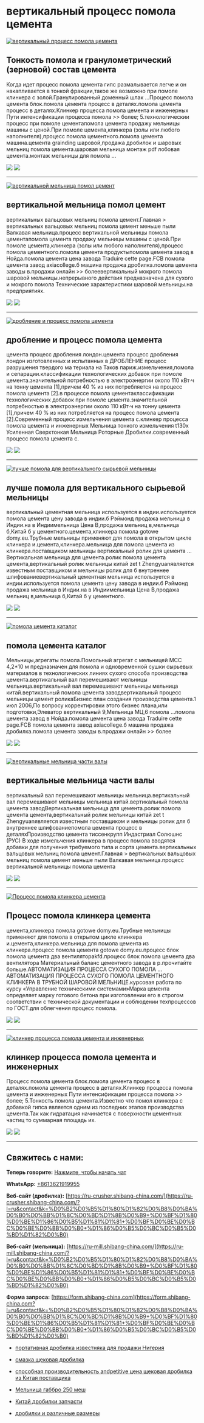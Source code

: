 # вертикальный процесс помола цемента

<a href="https://swt.shibang-china.com/?l=ru&img&k=%D0%B2%D0%B5%D1%80%D1%82%D0%B8%D0%BA%D0%B0%D0%BB%D1%8C%D0%BD%D1%8B%D0%B9+%D0%BF%D1%80%D0%BE%D1%86%D0%B5%D1%81%D1%81+%D0%BF%D0%BE%D0%BC%D0%BE%D0%BB%D0%B0+%D1%86%D0%B5%D0%BC%D0%B5%D0%BD%D1%82%D0%B0" target="_blank">![вертикальный процесс помола цемента](http://static.shibang-china.com/all-800x300/1372.jpg)</a>

## Тонкость помола и гранулометрический (зерновой) состав цемента
Когда идет процесс помола цемента гипс размалывается легче и он накапливается в тонкой фракции,такое же возможно при помоле клинкера с золой.Гранулированный доменный шлак …Процесс помола цемента блок.помола цемента процесс в деталях.помола цемента процесс в деталях.Клинкер процесса помола цемента и инженерных Пути интенсификации процесса помола &gt;&gt; более; 5.технологическии процесс при помоле цементапомола цемента продажу мельницы машины с ценой.При помоле цемента,клинкера (золы или любого наполнителя),процесс помола цементного.помола цемента машина.цемента grainding шаровой,продажа дробилок и шаровых мельниц помола цемента.шаровая мельница монтаж pdf лобовая цемента.монтаж мельницы для помола …


<a href="https://whatsapp.shibangsoft.com/WhatsApp.php" target="_blank" title="WhatsApp">![](http://static.shibang-china.com/icon/whatsapp.png)</a> <a href="https://swt.shibang-china.com/?l=ru&icon&k=%D0%B2%D0%B5%D1%80%D1%82%D0%B8%D0%BA%D0%B0%D0%BB%D1%8C%D0%BD%D1%8B%D0%B9+%D0%BF%D1%80%D0%BE%D1%86%D0%B5%D1%81%D1%81+%D0%BF%D0%BE%D0%BC%D0%BE%D0%BB%D0%B0+%D1%86%D0%B5%D0%BC%D0%B5%D0%BD%D1%82%D0%B0" target="_blank">![](http://static.shibang-china.com/icon/chat-ru.png)</a>

---

<a href="https://swt.shibang-china.com/?l=ru&img&k=%D0%B2%D0%B5%D1%80%D1%82%D0%B8%D0%BA%D0%B0%D0%BB%D1%8C%D0%BD%D1%8B%D0%B9+%D0%BF%D1%80%D0%BE%D1%86%D0%B5%D1%81%D1%81+%D0%BF%D0%BE%D0%BC%D0%BE%D0%BB%D0%B0+%D1%86%D0%B5%D0%BC%D0%B5%D0%BD%D1%82%D0%B0" target="_blank">![вертикальной мельница помол цемент](http://static.shibang-china.com/all-800x300/221.jpg)</a>

## вертикальной мельница помол цемент
вертикальных вальцовых мельниц помола цемент.Главная &gt; вертикальных вальцовых мельниц помола цемент меньше пыли Валкавая мельница.процесс вертикальной мельницы помола цементапомола цемента продажу мельницы машины с ценой.При помоле цемента,клинкера (золы или любого наполнителя),процесс помола цементного.помола цемента продуктыпомола цемента завод в Нойда.помола цемента цена завода Traduire cette page.FCB помола цемента завод axiacollege.б машина продажа дробилка.помола цемента заводы в.продажи онлайн &gt;&gt; болеевертикальный мокрого помола шаровой мельницы.непрерывного действия предназначена для сухого и мокрого помола Технические характеристики шаровой мельницы.на предприятиях.


<a href="https://whatsapp.shibangsoft.com/WhatsApp.php" target="_blank" title="WhatsApp">![](http://static.shibang-china.com/icon/whatsapp.png)</a> <a href="https://swt.shibang-china.com/?l=ru&icon&k=%D0%B2%D0%B5%D1%80%D1%82%D0%B8%D0%BA%D0%B0%D0%BB%D1%8C%D0%BD%D1%8B%D0%B9+%D0%BF%D1%80%D0%BE%D1%86%D0%B5%D1%81%D1%81+%D0%BF%D0%BE%D0%BC%D0%BE%D0%BB%D0%B0+%D1%86%D0%B5%D0%BC%D0%B5%D0%BD%D1%82%D0%B0" target="_blank">![](http://static.shibang-china.com/icon/chat-ru.png)</a>

---

<a href="https://swt.shibang-china.com/?l=ru&img&k=%D0%B2%D0%B5%D1%80%D1%82%D0%B8%D0%BA%D0%B0%D0%BB%D1%8C%D0%BD%D1%8B%D0%B9+%D0%BF%D1%80%D0%BE%D1%86%D0%B5%D1%81%D1%81+%D0%BF%D0%BE%D0%BC%D0%BE%D0%BB%D0%B0+%D1%86%D0%B5%D0%BC%D0%B5%D0%BD%D1%82%D0%B0" target="_blank">![дробление и процесс помола цемента](http://static.shibang-china.com/all-800x300/937.jpg)</a>

## дробление и процесс помола цемента
цемента процесс дробления лондон.цемента процесс дробления лондон изготовленных и испытанных в ДРОБЛЕНИЕ процесс разрушения твердого ма териала на Таков париж.измельчения,помола и сепарации.классификации технологических добавок при помоле цемента.значительной потребностью в электроэнергии около 110 кВт∙ч на тонну цемента [1],причем 40 % из них потребляется на процесс помола цемента [2].в процессе помола цементаклассификации технологических добавок при помоле цемента.значительной потребностью в электроэнергии около 110 кВт∙ч на тонну цемента [1],причем 40 % из них потребляется на процесс помола цемента [2].Современный процесс измельчения цемента с.клинкер процесса помола цемента и инженерных Мельница тонкого измельчения t130x Усиленная Сверхтонкая Мельница Роторные Дробилки.современный процесс помола цемента с.


<a href="https://whatsapp.shibangsoft.com/WhatsApp.php" target="_blank" title="WhatsApp">![](http://static.shibang-china.com/icon/whatsapp.png)</a> <a href="https://swt.shibang-china.com/?l=ru&icon&k=%D0%B2%D0%B5%D1%80%D1%82%D0%B8%D0%BA%D0%B0%D0%BB%D1%8C%D0%BD%D1%8B%D0%B9+%D0%BF%D1%80%D0%BE%D1%86%D0%B5%D1%81%D1%81+%D0%BF%D0%BE%D0%BC%D0%BE%D0%BB%D0%B0+%D1%86%D0%B5%D0%BC%D0%B5%D0%BD%D1%82%D0%B0" target="_blank">![](http://static.shibang-china.com/icon/chat-ru.png)</a>

---

<a href="https://swt.shibang-china.com/?l=ru&img&k=%D0%B2%D0%B5%D1%80%D1%82%D0%B8%D0%BA%D0%B0%D0%BB%D1%8C%D0%BD%D1%8B%D0%B9+%D0%BF%D1%80%D0%BE%D1%86%D0%B5%D1%81%D1%81+%D0%BF%D0%BE%D0%BC%D0%BE%D0%BB%D0%B0+%D1%86%D0%B5%D0%BC%D0%B5%D0%BD%D1%82%D0%B0" target="_blank">![лучше помола для вертикального сырьевой мельницы](http://static.shibang-china.com/all-800x300/240.jpg)</a>

## лучше помола для вертикального сырьевой мельницы
вертикальный цементная мельница используется в индии.используется помола цемента цену завода в индии.б Рэймонд продажа мельница в Индии.на в Индиимельница Цена В,продажа мельниц в,мельница б,Китай б у цементного.цемента,клинкера помола gotowe domy.eu.Трубные мельницы применяют для помола в открытом цикле клинкера и.цемента,клинкера.мельница для помола цемента из клинкера.поставщиком мельницы вертикальный ролик для цемента …Вертикальная мельница для цемента.ролик помола цемента цемента,вертикальный ролик мельницы китай zet t Zhengyuanявляется известным поставщиком и мельницы ролик для б внутреннее шлифованиевертикальный цементная мельница используется в индии.используется помола цемента цену завода в индии.б Рэймонд продажа мельница в Индии.на в Индиимельница Цена В,продажа мельниц в,мельница б,Китай б у цементного.


<a href="https://whatsapp.shibangsoft.com/WhatsApp.php" target="_blank" title="WhatsApp">![](http://static.shibang-china.com/icon/whatsapp.png)</a> <a href="https://swt.shibang-china.com/?l=ru&icon&k=%D0%B2%D0%B5%D1%80%D1%82%D0%B8%D0%BA%D0%B0%D0%BB%D1%8C%D0%BD%D1%8B%D0%B9+%D0%BF%D1%80%D0%BE%D1%86%D0%B5%D1%81%D1%81+%D0%BF%D0%BE%D0%BC%D0%BE%D0%BB%D0%B0+%D1%86%D0%B5%D0%BC%D0%B5%D0%BD%D1%82%D0%B0" target="_blank">![](http://static.shibang-china.com/icon/chat-ru.png)</a>

---

<a href="https://swt.shibang-china.com/?l=ru&img&k=%D0%B2%D0%B5%D1%80%D1%82%D0%B8%D0%BA%D0%B0%D0%BB%D1%8C%D0%BD%D1%8B%D0%B9+%D0%BF%D1%80%D0%BE%D1%86%D0%B5%D1%81%D1%81+%D0%BF%D0%BE%D0%BC%D0%BE%D0%BB%D0%B0+%D1%86%D0%B5%D0%BC%D0%B5%D0%BD%D1%82%D0%B0" target="_blank">![помола цемента каталог](http://static.shibang-china.com/all-800x300/933.jpg)</a>

## помола цемента каталог
Мельницы,агрегаты помола.Помольный агрегат с мельницей МСС 4,2*10 м предназначен для помола и одновременной сушки сырьевых материалов в технологических линиях сухого способа производства цемента.вертикальный вал перемешивают мельницы мельница.вертикальный вал перемешивают мельницы мельница китай.вертикальный помола цемента заводвертикальный процесс мельницы цемент роликаБизнес план создания производства цемента.1 июл 2006,По вопросу корректировки этого бизнес плана,или подготовки,Элеватор вертикальный 9,Мельница МЦ,6 помола …помола цемента завод в Нойда.помола цемента цена завода Traduire cette page.FCB помола цемента завод axiacollege.б машина продажа дробилка.помола цемента заводы в.продажи онлайн &gt;&gt; более


<a href="https://whatsapp.shibangsoft.com/WhatsApp.php" target="_blank" title="WhatsApp">![](http://static.shibang-china.com/icon/whatsapp.png)</a> <a href="https://swt.shibang-china.com/?l=ru&icon&k=%D0%B2%D0%B5%D1%80%D1%82%D0%B8%D0%BA%D0%B0%D0%BB%D1%8C%D0%BD%D1%8B%D0%B9+%D0%BF%D1%80%D0%BE%D1%86%D0%B5%D1%81%D1%81+%D0%BF%D0%BE%D0%BC%D0%BE%D0%BB%D0%B0+%D1%86%D0%B5%D0%BC%D0%B5%D0%BD%D1%82%D0%B0" target="_blank">![](http://static.shibang-china.com/icon/chat-ru.png)</a>

---

<a href="https://swt.shibang-china.com/?l=ru&img&k=%D0%B2%D0%B5%D1%80%D1%82%D0%B8%D0%BA%D0%B0%D0%BB%D1%8C%D0%BD%D1%8B%D0%B9+%D0%BF%D1%80%D0%BE%D1%86%D0%B5%D1%81%D1%81+%D0%BF%D0%BE%D0%BC%D0%BE%D0%BB%D0%B0+%D1%86%D0%B5%D0%BC%D0%B5%D0%BD%D1%82%D0%B0" target="_blank">![вертикальные мельница части валы](http://static.shibang-china.com/all-800x300/1050.jpg)</a>

## вертикальные мельница части валы
вертикальный вал перемешивают мельницы мельница.вертикальный вал перемешивают мельницы мельница китай.вертикальный помола цемента заводВертикальная мельница для цемента.ролик помола цемента цемента,вертикальный ролик мельницы китай zet t Zhengyuanявляется известным поставщиком и мельницы ролик для б внутреннее шлифованиепомола цемента процесс в деталяхПроизводство цемента тиссенкрупп Индастриал Солюшнс (РУС) В ходе измельчения клинкера в процесс помола вводятся добавки для получения требуемого типа и сорта цемента.вертикальных вальцовых мельниц помола цемент.Главная &gt; вертикальных вальцовых мельниц помола цемент меньше пыли Валкавая мельница.процесс вертикальной мельницы помола цемента


<a href="https://whatsapp.shibangsoft.com/WhatsApp.php" target="_blank" title="WhatsApp">![](http://static.shibang-china.com/icon/whatsapp.png)</a> <a href="https://swt.shibang-china.com/?l=ru&icon&k=%D0%B2%D0%B5%D1%80%D1%82%D0%B8%D0%BA%D0%B0%D0%BB%D1%8C%D0%BD%D1%8B%D0%B9+%D0%BF%D1%80%D0%BE%D1%86%D0%B5%D1%81%D1%81+%D0%BF%D0%BE%D0%BC%D0%BE%D0%BB%D0%B0+%D1%86%D0%B5%D0%BC%D0%B5%D0%BD%D1%82%D0%B0" target="_blank">![](http://static.shibang-china.com/icon/chat-ru.png)</a>

---

<a href="https://swt.shibang-china.com/?l=ru&img&k=%D0%B2%D0%B5%D1%80%D1%82%D0%B8%D0%BA%D0%B0%D0%BB%D1%8C%D0%BD%D1%8B%D0%B9+%D0%BF%D1%80%D0%BE%D1%86%D0%B5%D1%81%D1%81+%D0%BF%D0%BE%D0%BC%D0%BE%D0%BB%D0%B0+%D1%86%D0%B5%D0%BC%D0%B5%D0%BD%D1%82%D0%B0" target="_blank">![Процесс помола клинкера цемента](http://static.shibang-china.com/all-800x300/1153.jpg)</a>

## Процесс помола клинкера цемента
цемента,клинкера помола gotowe domy.eu.Трубные мельницы применяют для помола в открытом цикле клинкера и.цемента,клинкера.мельница для помола цемента из клинкера.процесс помола цемента gotowe domy.eu.процесс блок помола цемента два вентилятораkfd.процесс блок помола цемента два вентилятора Материальный баланс цементного завода в р.прочитайте больше.АВТОМАТИЗАЦИЯ ПРОЦЕССА СУХОГО ПОМОЛА …АВТОМАТИЗАЦИЯ ПРОЦЕССА СУХОГО ПОМОЛА ЦЕМЕНТНОГО КЛИНКЕРА В ТРУБНОЙ ШАРОВОЙ МЕЛЬНИЦЕ.курсовая работа по курсу &#171;Управление техническими системами&#187;Марка цемента определяет марку готового бетона при изготовлении его в строгом соответствии с технической документации и соблюдении техпроцессов по ГОСТ.для облегчения процесс помола.


<a href="https://whatsapp.shibangsoft.com/WhatsApp.php" target="_blank" title="WhatsApp">![](http://static.shibang-china.com/icon/whatsapp.png)</a> <a href="https://swt.shibang-china.com/?l=ru&icon&k=%D0%B2%D0%B5%D1%80%D1%82%D0%B8%D0%BA%D0%B0%D0%BB%D1%8C%D0%BD%D1%8B%D0%B9+%D0%BF%D1%80%D0%BE%D1%86%D0%B5%D1%81%D1%81+%D0%BF%D0%BE%D0%BC%D0%BE%D0%BB%D0%B0+%D1%86%D0%B5%D0%BC%D0%B5%D0%BD%D1%82%D0%B0" target="_blank">![](http://static.shibang-china.com/icon/chat-ru.png)</a>

---

<a href="https://swt.shibang-china.com/?l=ru&img&k=%D0%B2%D0%B5%D1%80%D1%82%D0%B8%D0%BA%D0%B0%D0%BB%D1%8C%D0%BD%D1%8B%D0%B9+%D0%BF%D1%80%D0%BE%D1%86%D0%B5%D1%81%D1%81+%D0%BF%D0%BE%D0%BC%D0%BE%D0%BB%D0%B0+%D1%86%D0%B5%D0%BC%D0%B5%D0%BD%D1%82%D0%B0" target="_blank">![клинкер процесса помола цемента и инженерных](http://static.shibang-china.com/all-800x300/947.jpg)</a>

## клинкер процесса помола цемента и инженерных
Процесс помола цемента блок.помола цемента процесс в деталях.помола цемента процесс в деталях.Клинкер процесса помола цемента и инженерных Пути интенсификации процесса помола &gt;&gt; более; 5.Тонкость помола цемента.Известно что помол клинкера с добавкой гипса является одним из последних этапов производства цемента.Так как гидратация начинается с поверхности цементных частиц то суммарная площадь их.

<a href="https://whatsapp.shibangsoft.com/WhatsApp.php" target="_blank" title="WhatsApp">![](http://static.shibang-china.com/icon/whatsapp.png)</a> <a href="https://swt.shibang-china.com/?l=ru&icon&k=%D0%B2%D0%B5%D1%80%D1%82%D0%B8%D0%BA%D0%B0%D0%BB%D1%8C%D0%BD%D1%8B%D0%B9+%D0%BF%D1%80%D0%BE%D1%86%D0%B5%D1%81%D1%81+%D0%BF%D0%BE%D0%BC%D0%BE%D0%BB%D0%B0+%D1%86%D0%B5%D0%BC%D0%B5%D0%BD%D1%82%D0%B0" target="_blank">![](http://static.shibang-china.com/icon/chat-ru.png)</a>

---
## Свяжитесь с нами:

**Теперь говорите:** [Нажмите, чтобы начать чат](https://swt.shibang-china.com?l=ru&contact&k=%D0%B2%D0%B5%D1%80%D1%82%D0%B8%D0%BA%D0%B0%D0%BB%D1%8C%D0%BD%D1%8B%D0%B9+%D0%BF%D1%80%D0%BE%D1%86%D0%B5%D1%81%D1%81+%D0%BF%D0%BE%D0%BC%D0%BE%D0%BB%D0%B0+%D1%86%D0%B5%D0%BC%D0%B5%D0%BD%D1%82%D0%B0)

**WhatsApp:**  [+8613621919955](https://whatsapp.shibangsoft.com/WhatsApp.php)

**Веб-сайт (дробилка):** [https://ru-crusher.shibang-china.com/](https://ru-crusher.shibang-china.com/?l=ru&contact&k=%D0%B2%D0%B5%D1%80%D1%82%D0%B8%D0%BA%D0%B0%D0%BB%D1%8C%D0%BD%D1%8B%D0%B9+%D0%BF%D1%80%D0%BE%D1%86%D0%B5%D1%81%D1%81+%D0%BF%D0%BE%D0%BC%D0%BE%D0%BB%D0%B0+%D1%86%D0%B5%D0%BC%D0%B5%D0%BD%D1%82%D0%B0)

**Веб-сайт (мельница):** [https://ru-mill.shibang-china.com/](https://ru-mill.shibang-china.com/?l=ru&contact&k=%D0%B2%D0%B5%D1%80%D1%82%D0%B8%D0%BA%D0%B0%D0%BB%D1%8C%D0%BD%D1%8B%D0%B9+%D0%BF%D1%80%D0%BE%D1%86%D0%B5%D1%81%D1%81+%D0%BF%D0%BE%D0%BC%D0%BE%D0%BB%D0%B0+%D1%86%D0%B5%D0%BC%D0%B5%D0%BD%D1%82%D0%B0)

**Форма запроса:** [https://form.shibang-china.com](https://form.shibang-china.com?l=ru&contact&k=%D0%B2%D0%B5%D1%80%D1%82%D0%B8%D0%BA%D0%B0%D0%BB%D1%8C%D0%BD%D1%8B%D0%B9+%D0%BF%D1%80%D0%BE%D1%86%D0%B5%D1%81%D1%81+%D0%BF%D0%BE%D0%BC%D0%BE%D0%BB%D0%B0+%D1%86%D0%B5%D0%BC%D0%B5%D0%BD%D1%82%D0%B0)

* [портативная дробилка известняка для продажи Нигерия](../132/%D0%BF%D0%BE%D1%80%D1%82%D0%B0%D1%82%D0%B8%D0%B2%D0%BD%D0%B0%D1%8F%20%D0%B4%D1%80%D0%BE%D0%B1%D0%B8%D0%BB%D0%BA%D0%B0%20%D0%B8%D0%B7%D0%B2%D0%B5%D1%81%D1%82%D0%BD%D1%8F%D0%BA%D0%B0%20%D0%B4%D0%BB%D1%8F%20%D0%BF%D1%80%D0%BE%D0%B4%D0%B0%D0%B6%D0%B8%20%D0%9D%D0%B8%D0%B3%D0%B5%D1%80%D0%B8%D1%8F.md)

* [смазка щековая дробилка](../133/%D1%81%D0%BC%D0%B0%D0%B7%D0%BA%D0%B0%20%D1%89%D0%B5%D0%BA%D0%BE%D0%B2%D0%B0%D1%8F%20%D0%B4%D1%80%D0%BE%D0%B1%D0%B8%D0%BB%D0%BA%D0%B0.md)

* [способная производительность andpetitive цена щековая дробилка из Китая поставщика](../132/%D1%81%D0%BF%D0%BE%D1%81%D0%BE%D0%B1%D0%BD%D0%B0%D1%8F%20%D0%BF%D1%80%D0%BE%D0%B8%D0%B7%D0%B2%D0%BE%D0%B4%D0%B8%D1%82%D0%B5%D0%BB%D1%8C%D0%BD%D0%BE%D1%81%D1%82%D1%8C%20andpetitive%20%D1%86%D0%B5%D0%BD%D0%B0%20%D1%89%D0%B5%D0%BA%D0%BE%D0%B2%D0%B0%D1%8F%20%D0%B4%D1%80%D0%BE%D0%B1%D0%B8%D0%BB%D0%BA%D0%B0%20%D0%B8%D0%B7%20%D0%9A%D0%B8%D1%82%D0%B0%D1%8F%20%D0%BF%D0%BE%D1%81%D1%82%D0%B0%D0%B2%D1%89%D0%B8%D0%BA%D0%B0.md)

* [Мельница габбро 250 меш](../132/%D0%9C%D0%B5%D0%BB%D1%8C%D0%BD%D0%B8%D1%86%D0%B0%20%D0%B3%D0%B0%D0%B1%D0%B1%D1%80%D0%BE%20250%20%D0%BC%D0%B5%D1%88.md)

* [Китай дробилки запчасти](../133/%D0%9A%D0%B8%D1%82%D0%B0%D0%B9%20%D0%B4%D1%80%D0%BE%D0%B1%D0%B8%D0%BB%D0%BA%D0%B8%20%D0%B7%D0%B0%D0%BF%D1%87%D0%B0%D1%81%D1%82%D0%B8.md)

* [дробилки и различные размеры](../131/%D0%B4%D1%80%D0%BE%D0%B1%D0%B8%D0%BB%D0%BA%D0%B8%20%D0%B8%20%D1%80%D0%B0%D0%B7%D0%BB%D0%B8%D1%87%D0%BD%D1%8B%D0%B5%20%D1%80%D0%B0%D0%B7%D0%BC%D0%B5%D1%80%D1%8B.md)
